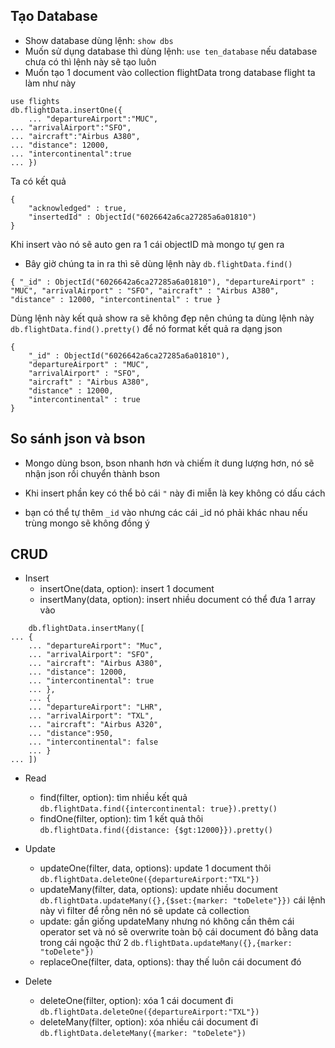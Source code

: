 ## Tạo Database
- Show database dùng lệnh: `show dbs`
- Muốn sử dụng database thì dùng lệnh: `use ten_database` nếu database chưa có thì lệnh này sẽ tạo luôn
- Muốn tạo 1 document vào collection flightData trong database flight ta làm như này
```
use flights
db.flightData.insertOne({
    ... "departureAirport":"MUC",
... "arrivalAirport":"SFO",
... "aircraft":"Airbus A380",
... "distance": 12000,
... "intercontinental":true
... })
```
Ta có kết quả 
```
{
    "acknowledged" : true,
    "insertedId" : ObjectId("6026642a6ca27285a6a01810")
}
```
Khi insert vào nó sẽ auto gen ra 1 cái objectID mà mongo tự gen ra
- Bây giờ chúng ta in ra thì sẽ dùng lệnh này `db.flightData.find()`
```
{ "_id" : ObjectId("6026642a6ca27285a6a01810"), "departureAirport" : "MUC", "arrivalAirport" : "SFO", "aircraft" : "Airbus A380", "distance" : 12000, "intercontinental" : true }
```
Dùng lệnh này kết quả show ra sẽ không đẹp nên chúng ta dùng lệnh này `db.flightData.find().pretty()` để nó format kết quả ra dạng json
```
{
    "_id" : ObjectId("6026642a6ca27285a6a01810"),
    "departureAirport" : "MUC",
    "arrivalAirport" : "SFO",
    "aircraft" : "Airbus A380",
    "distance" : 12000,
    "intercontinental" : true
}
```

## So sánh json và bson
- Mongo dùng bson, bson nhanh hơn và chiếm ít dung lượng hơn, nó sẽ nhận json rồi chuyển thành bson

- Khi insert phần key có thể bỏ cái `"` này đi miễn là key không có dấu cách

- bạn có thể tự thêm `_id` vào nhưng các cái _id nó phải khác nhau nếu trùng mongo sẽ không đồng ý

## CRUD
- Insert
    + insertOne(data, option): insert 1 document
    + insertMany(data, option): insert nhiều document có thể đưa 1 array vào
```
    db.flightData.insertMany([
... {
    ... "departureAirport": "Muc",
    ... "arrivalAirport": "SFO",
    ... "aircraft": "Airbus A380",
    ... "distance": 12000,
    ... "intercontinental": true
    ... },
    ... {
    ... "departureAirport": "LHR",
    ... "arrivalAirport": "TXL",
    ... "aircraft": "Airbus A320",
    ... "distance":950,
    ... "intercontinental": false
    ... }
... ])
```

- Read
    + find(filter, option): tìm nhiều kết quả `db.flightData.find({intercontinental: true}).pretty()` 
    + findOne(filter, option): tìm 1 kết quả thôi `db.flightData.find({distance: {$gt:12000}}).pretty()` 

- Update
    + updateOne(filter, data, options): update 1 document thôi `db.flightData.deleteOne({departureAirport:"TXL"})`
    + updateMany(filter, data, options): update nhiều document `db.flightData.updateMany({},{$set:{marker: "toDelete"}})` cái lệnh này vì filter để rỗng nên nó sẽ update cả collection
    + update: gần giống updateMany nhưng nó không cần thêm cái operator set và nó sẽ overwrite toàn bộ cái document đó bằng data trong cái ngoặc thứ 2 `db.flightData.updateMany({},{marker: "toDelete"})`
    + replaceOne(filter, data, options): thay thế luôn cái document đó

- Delete
    + deleteOne(filter, option): xóa 1 cái document đi `db.flightData.deleteOne({departureAirport:"TXL"})`
    + deleteMany(filter, option): xóa nhiều cái document đi `db.flightData.deleteMany({marker: "toDelete"})`
